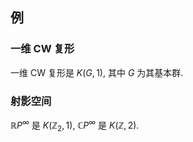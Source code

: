 
## 例

### 一维 CW 复形

一维 CW 复形是 $K(G,1)$, 其中 $G$ 为其基本群.

### 射影空间

$\mathbb{R}P^\infty$ 是 $K(\mathbb{Z}_2,1)$, $\mathbb{C}P^\infty$ 是 $K(\mathbb{Z},2)$.